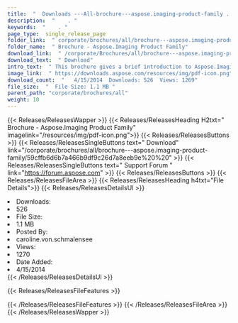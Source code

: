 ```yaml
---
title:  "  Downloads ---All-brochure---aspose.imaging-product-family . " 
description:  "    . " 
keywords:  "    . " 
page_type:  single_release_page
folder_link:  " corporate/brochures/all/brochure---aspose.imaging-product-family/"
folder_name:  " Brochure - Aspose.Imaging Product Family"
download_link:  " /corporate/Brochures/all/brochure---aspose.imaging-product-family/59cffb6d6b7a466b9df9c26d7a8eeb9e"
download_text:  " Download"
intro_text:  " This brochure gives a brief introduction to Aspose.Imaging and its features.Last..."
image_link:  " https://downloads.aspose.com/resources/img/pdf-icon.png"
download_count:  "   4/15/2014  Downloads: 526  Views: 1269"
file_size:  "  File Size: 1.1 MB "
parent_path: "corporate/brochures/all"
weight: 10 
---
```


{{< Releases/ReleasesWapper >}}
  {{< Releases/ReleasesHeading H2txt=" Brochure - Aspose.Imaging Product Family" imagelink="/resources/img/pdf-icon.png">}}
  {{< Releases/ReleasesButtons >}}
    {{< Releases/ReleasesSingleButtons text=" Download" link="/corporate/brochures/all/brochure---aspose.imaging-product-family/59cffb6d6b7a466b9df9c26d7a8eeb9e%20%20" >}}
    {{< Releases/ReleasesSingleButtons text=" Support Forum " link="https://forum.aspose.com" >}}
  {{< Releases/ReleasesButtons >}}
  {{< Releases/ReleasesFileArea >}}
    {{< Releases/ReleasesHeading h4txt="File Details">}}
    {{< Releases/ReleasesDetailsUl >}}
             <li>Downloads:</li><li>526</li><li>File Size:</li><li>1.1 MB</li><li>Posted By:</li><li>caroline.von.schmalensee</li><li>Views:</li><li>1270</li><li>Date Added:</li><li>4/15/2014</li>
    {{< /Releases/ReleasesDetailsUl >}}

  {{< Releases/ReleasesFileFeatures >}}
      
  {{< /Releases/ReleasesFileFeatures >}}
 {{< /Releases/ReleasesFileArea >}}
{{< /Releases/ReleasesWapper >}}


